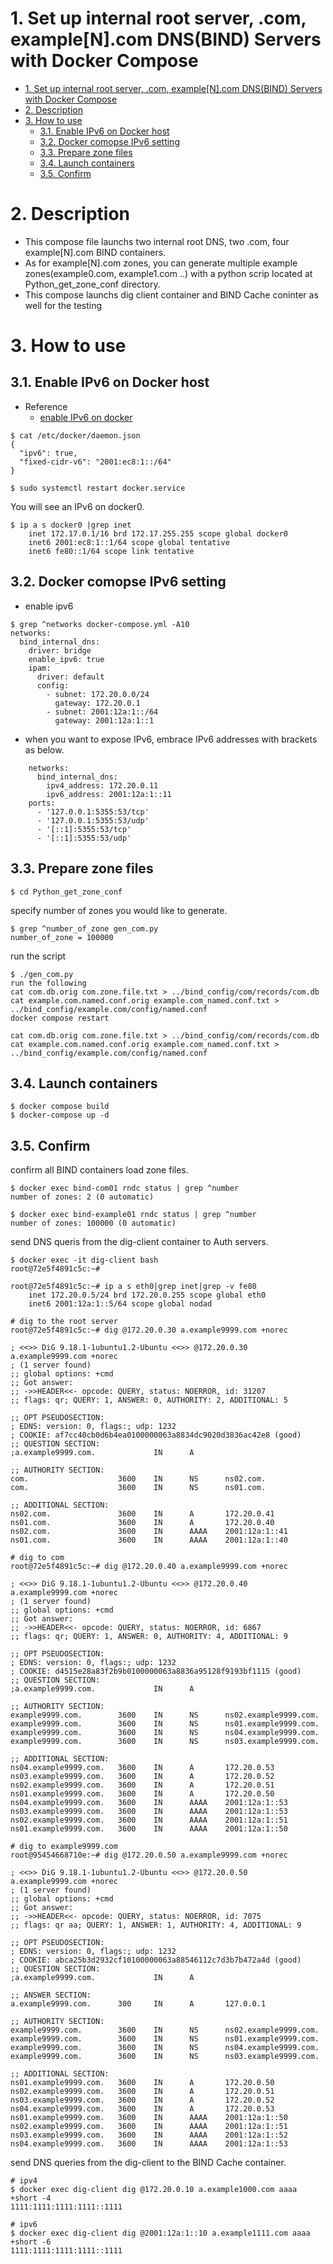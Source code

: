 # 1. Set up internal root server, .com, example[N].com DNS(BIND) Servers with Docker Compose

- [1. Set up internal root server, .com, example\[N\].com DNS(BIND) Servers with Docker Compose](#1-set-up-internal-root-server-com-examplencom-dnsbind-servers-with-docker-compose)
- [2. Description](#2-description)
- [3. How to use](#3-how-to-use)
  - [3.1. Enable IPv6 on Docker host](#31-enable-ipv6-on-docker-host)
  - [3.2. Docker comopse IPv6 setting](#32-docker-comopse-ipv6-setting)
  - [3.3. Prepare zone files](#33-prepare-zone-files)
  - [3.4. Launch containers](#34-launch-containers)
  - [3.5. Confirm](#35-confirm)

# 2. Description

- This compose file launchs two internal root DNS, two .com, four example[N].com BIND containers.
- As for example[N].com zones, you can generate multiple example zones(example0.com, example1.com ..) with a python scrip located at Python_get_zone_conf directory.
- This compose launchs dig client container and BIND Cache coninter as well for the testing

# 3. How to use

## 3.1. Enable IPv6 on Docker host

- Reference
  - [enable IPv6 on docker](https://docs.docker.com/config/daemon/ipv6/)

```text
$ cat /etc/docker/daemon.json
{
  "ipv6": true,
  "fixed-cidr-v6": "2001:ec8:1::/64"
}
```

```text
$ sudo systemctl restart docker.service
```

You will see an IPv6 on docker0.
```
$ ip a s docker0 |grep inet
    inet 172.17.0.1/16 brd 172.17.255.255 scope global docker0
    inet6 2001:ec8:1::1/64 scope global tentative
    inet6 fe80::1/64 scope link tentative
```
    
## 3.2. Docker comopse IPv6 setting

- enable ipv6
```
$ grep ^networks docker-compose.yml -A10
networks:
  bind_internal_dns:
    driver: bridge
    enable_ipv6: true
    ipam:
      driver: default
      config:
        - subnet: 172.20.0.0/24
          gateway: 172.20.0.1
        - subnet: 2001:12a:1::/64
          gateway: 2001:12a:1::1
```

- when you want to expose IPv6, embrace IPv6 addresses with brackets as below.
```
    networks:
      bind_internal_dns:
        ipv4_address: 172.20.0.11
        ipv6_address: 2001:12a:1::11
    ports:
      - '127.0.0.1:5355:53/tcp'
      - '127.0.0.1:5355:53/udp'
      - '[::1]:5355:53/tcp'
      - '[::1]:5355:53/udp'
```

## 3.3. Prepare zone files

```text
$ cd Python_get_zone_conf
```

specify number of zones you would like to generate.
```text
$ grep ^number_of_zone gen_com.py
number_of_zone = 100000
```

run the script
```text
$ ./gen_com.py
run the following
cat com.db.orig com.zone.file.txt > ../bind_config/com/records/com.db
cat example.com.named.conf.orig example.com_named.conf.txt > ../bind_config/example.com/config/named.conf
docker compose restart
```

```text
cat com.db.orig com.zone.file.txt > ../bind_config/com/records/com.db
cat example.com.named.conf.orig example.com_named.conf.txt > ../bind_config/example.com/config/named.conf
```

## 3.4. Launch containers

```text
$ docker compose build
$ docker-compose up -d
```

## 3.5. Confirm

confirm all BIND containers load zone files.
```text
$ docker exec bind-com01 rndc status | grep ^number
number of zones: 2 (0 automatic)

$ docker exec bind-example01 rndc status | grep ^number
number of zones: 100000 (0 automatic)
```

send DNS queris from the dig-client container to Auth servers.
```text
$ docker exec -it dig-client bash
root@72e5f4891c5c:~#

root@72e5f4891c5c:~# ip a s eth0|grep inet|grep -v fe80
    inet 172.20.0.5/24 brd 172.20.0.255 scope global eth0
    inet6 2001:12a:1::5/64 scope global nodad

# dig to the root server
root@72e5f4891c5c:~# dig @172.20.0.30 a.example9999.com +norec

; <<>> DiG 9.18.1-1ubuntu1.2-Ubuntu <<>> @172.20.0.30 a.example9999.com +norec
; (1 server found)
;; global options: +cmd
;; Got answer:
;; ->>HEADER<<- opcode: QUERY, status: NOERROR, id: 31207
;; flags: qr; QUERY: 1, ANSWER: 0, AUTHORITY: 2, ADDITIONAL: 5

;; OPT PSEUDOSECTION:
; EDNS: version: 0, flags:; udp: 1232
; COOKIE: af7cc40cb0d6b4ea0100000063a8834dc9020d3836ac42e8 (good)
;; QUESTION SECTION:
;a.example9999.com.             IN      A

;; AUTHORITY SECTION:
com.                    3600    IN      NS      ns02.com.
com.                    3600    IN      NS      ns01.com.

;; ADDITIONAL SECTION:
ns02.com.               3600    IN      A       172.20.0.41
ns01.com.               3600    IN      A       172.20.0.40
ns02.com.               3600    IN      AAAA    2001:12a:1::41
ns01.com.               3600    IN      AAAA    2001:12a:1::40

# dig to com
root@72e5f4891c5c:~# dig @172.20.0.40 a.example9999.com +norec

; <<>> DiG 9.18.1-1ubuntu1.2-Ubuntu <<>> @172.20.0.40 a.example9999.com +norec
; (1 server found)
;; global options: +cmd
;; Got answer:
;; ->>HEADER<<- opcode: QUERY, status: NOERROR, id: 6867
;; flags: qr; QUERY: 1, ANSWER: 0, AUTHORITY: 4, ADDITIONAL: 9

;; OPT PSEUDOSECTION:
; EDNS: version: 0, flags:; udp: 1232
; COOKIE: d4515e28a83f2b9b0100000063a8836a95128f9193bf1115 (good)
;; QUESTION SECTION:
;a.example9999.com.             IN      A

;; AUTHORITY SECTION:
example9999.com.        3600    IN      NS      ns02.example9999.com.
example9999.com.        3600    IN      NS      ns01.example9999.com.
example9999.com.        3600    IN      NS      ns04.example9999.com.
example9999.com.        3600    IN      NS      ns03.example9999.com.

;; ADDITIONAL SECTION:
ns04.example9999.com.   3600    IN      A       172.20.0.53
ns03.example9999.com.   3600    IN      A       172.20.0.52
ns02.example9999.com.   3600    IN      A       172.20.0.51
ns01.example9999.com.   3600    IN      A       172.20.0.50
ns04.example9999.com.   3600    IN      AAAA    2001:12a:1::53
ns03.example9999.com.   3600    IN      AAAA    2001:12a:1::53
ns02.example9999.com.   3600    IN      AAAA    2001:12a:1::51
ns01.example9999.com.   3600    IN      AAAA    2001:12a:1::50

# dig to example9999.com
root@95454668710e:~# dig @172.20.0.50 a.example9999.com +norec

; <<>> DiG 9.18.1-1ubuntu1.2-Ubuntu <<>> @172.20.0.50 a.example9999.com +norec
; (1 server found)
;; global options: +cmd
;; Got answer:
;; ->>HEADER<<- opcode: QUERY, status: NOERROR, id: 7075
;; flags: qr aa; QUERY: 1, ANSWER: 1, AUTHORITY: 4, ADDITIONAL: 9

;; OPT PSEUDOSECTION:
; EDNS: version: 0, flags:; udp: 1232
; COOKIE: abca25b3d2932cf10100000063a88546112c7d3b7b472a4d (good)
;; QUESTION SECTION:
;a.example9999.com.             IN      A

;; ANSWER SECTION:
a.example9999.com.      300     IN      A       127.0.0.1

;; AUTHORITY SECTION:
example9999.com.        3600    IN      NS      ns02.example9999.com.
example9999.com.        3600    IN      NS      ns01.example9999.com.
example9999.com.        3600    IN      NS      ns04.example9999.com.
example9999.com.        3600    IN      NS      ns03.example9999.com.

;; ADDITIONAL SECTION:
ns01.example9999.com.   3600    IN      A       172.20.0.50
ns02.example9999.com.   3600    IN      A       172.20.0.51
ns03.example9999.com.   3600    IN      A       172.20.0.52
ns04.example9999.com.   3600    IN      A       172.20.0.53
ns01.example9999.com.   3600    IN      AAAA    2001:12a:1::50
ns02.example9999.com.   3600    IN      AAAA    2001:12a:1::51
ns03.example9999.com.   3600    IN      AAAA    2001:12a:1::52
ns04.example9999.com.   3600    IN      AAAA    2001:12a:1::53
```

send DNS queries from the dig-client to the BIND Cache container.
```text
# ipv4
$ docker exec dig-client dig @172.20.0.10 a.example1000.com aaaa +short -4
1111:1111:1111:1111::1111

# ipv6
$ docker exec dig-client dig @2001:12a:1::10 a.example1111.com aaaa +short -6
1111:1111:1111:1111::1111
```

